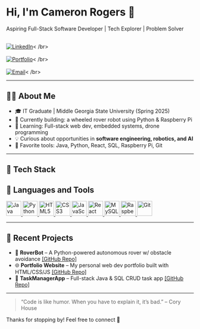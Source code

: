 # Hi, I'm Cameron Rogers 👋  
Aspiring Full-Stack Software Developer | Tech Explorer | Problem Solver  

<br>[![LinkedIn](https://img.shields.io/badge/LinkedIn-blue?logo=linkedin&style=for-the-badge)](https://www.linkedin.com/in/YOUR-LINKEDIN)< /br>  
<br>[![Portfolio](https://img.shields.io/badge/Portfolio-website-informational?style=for-the-badge)](https://yourwebsite.com)< /br>  
<br>[![Email](https://img.shields.io/badge/Email-cameron.rogers@email.com-red?style=for-the-badge)](mailto:cameron.rogers@email.com)< /br>

---

## 👨‍💻 About Me

- 🎓 IT Graduate | Middle Georgia State University (Spring 2025)  
- 🚀 Currently building: a wheeled rover robot using Python & Raspberry Pi  
- 🌱 Learning: Full-stack web dev, embedded systems, drone programming  
- 💡 Curious about opportunities in **software engineering, robotics, and AI**  
- 🧠 Favorite tools: Java, Python, React, SQL, Raspberry Pi, Git  

---

## 🧰 Tech Stack

## 🧰 Languages and Tools

<p align="left">
  <a href="https://www.java.com" target="_blank" rel="noreferrer">
    <img src="https://cdn.jsdelivr.net/gh/devicons/devicon/icons/java/java-original.svg" alt="Java" width="40" height="40"/>
  </a>
  <a href="https://www.python.org" target="_blank" rel="noreferrer">
    <img src="https://cdn.jsdelivr.net/gh/devicons/devicon/icons/python/python-original.svg" alt="Python" width="40" height="40"/>
  </a>
  <a href="https://developer.mozilla.org/en-US/docs/Web/HTML" target="_blank" rel="noreferrer">
    <img src="https://cdn.jsdelivr.net/gh/devicons/devicon/icons/html5/html5-original.svg" alt="HTML5" width="40" height="40"/>
  </a>
  <a href="https://developer.mozilla.org/en-US/docs/Web/CSS" target="_blank" rel="noreferrer">
    <img src="https://cdn.jsdelivr.net/gh/devicons/devicon/icons/css3/css3-original.svg" alt="CSS3" width="40" height="40"/>
  </a>
  <a href="https://developer.mozilla.org/en-US/docs/Web/JavaScript" target="_blank" rel="noreferrer">
    <img src="https://cdn.jsdelivr.net/gh/devicons/devicon/icons/javascript/javascript-original.svg" alt="JavaScript" width="40" height="40"/>
  </a>
  <a href="https://reactjs.org/" target="_blank" rel="noreferrer">
    <img src="https://cdn.jsdelivr.net/gh/devicons/devicon/icons/react/react-original.svg" alt="React" width="40" height="40"/>
  </a>
  <a href="https://www.mysql.com/" target="_blank" rel="noreferrer">
    <img src="https://cdn.jsdelivr.net/gh/devicons/devicon/icons/mysql/mysql-original.svg" alt="MySQL" width="40" height="40"/>
  </a>
  <a href="https://www.raspberrypi.com/" target="_blank" rel="noreferrer">
    <img src="https://upload.wikimedia.org/wikipedia/en/c/cb/Raspberry_Pi_Logo.svg" alt="Raspberry Pi" width="40" height="40"/>
  </a>
  <a href="https://git-scm.com/" target="_blank" rel="noreferrer">
    <img src="https://cdn.jsdelivr.net/gh/devicons/devicon/icons/git/git-original.svg" alt="Git" width="40" height="40"/>
  </a>
</p>


---

## 🧪 Recent Projects

- 🤖 **RoverBot** – A Python-powered autonomous rover w/ obstacle avoidance [[GitHub Repo]](https://github.com/YourUsername/RoverBot)  
- 🌐 **Portfolio Website** – My personal web dev portfolio built with HTML/CSS/JS [[GitHub Repo]](https://github.com/YourUsername/Portfolio)  
- 🧾 **TaskManagerApp** – Full-stack Java & SQL CRUD task app [[GitHub Repo]](https://github.com/YourUsername/TaskManagerApp)

---

> “Code is like humor. When you have to explain it, it’s bad.” – Cory House

Thanks for stopping by! Feel free to connect 🚀
